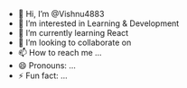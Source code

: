 - 👋 Hi, I’m @Vishnu4883
- 👀 I’m interested in Learning & Development
- 🌱 I’m currently learning React
- 💞️ I’m looking to collaborate on 
- 📫 How to reach me ...
- 😄 Pronouns: ...
- ⚡ Fun fact: ...

<!---
Vishnu4883/Vishnu4883 is a ✨ special ✨ repository because its `README.md` (this file) appears on your GitHub profile.
You can click the Preview link to take a look at your changes.
--->
